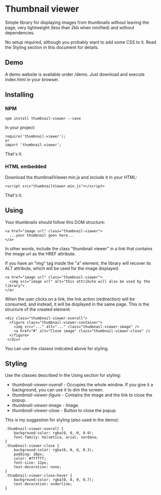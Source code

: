 # Thumbnail viewer

Simple library for displaying images from thumbnails without leaving the page, very lightweight (less than 2kb when minified) and without dependencies.

No setup required, although you probably want to add some CSS to it. Read the Styling section in this document for details.

## Demo

A demo website is available under /demo. Just download and execute index.html in your browser.

## Installing
### NPM
```
npm install thumbnail-viewer --save
```
In your project:
```
require('thumbnail-viewer');
or
import 'thumbnail-viewer';
```
That's it.
### HTML embedded
Download the thumbnailViewer.min.js and include it in your HTML:
```
<script src="thumbnailViewer.min.js"></script>
```
That's it.

## Using
Your thumbnails should follow this DOM structure:
```
<a href="image url" class="thumbnail-viewer">
  ...your thumbnail goes here...
</a>
```
In other words, include the class "thumbnail viewer" in a link that contains the image url as the HREF attribute.

If you have an "img" tag inside the "a" element, the library will recover its ALT attribute, which will be used for the image displayed.
```
<a href="image url" class="thumbnail-viewer">
  <img src="image url" alt="this attribute will also be used by the library">
</a>
```
When the user clicks on a link, the link action (redirection) will be consumed, and instead, it will be displayed in the same page. This is the structure of the created element:
```
<div class="thumbnail-viewer-overall">
  <figure class="thumbnail-viewer-container">
    <img src="..." alt="..." class="thumbnail-viewer-image" />
    <a href="#" alt="Close image" class="thumbnail-viewer-close" />
  </figure>
 </div>
 ```
You can use the classes indicated above for styling.

## Styling
Use the classes described in the Using section for styling:

- *thumbnail-viewer-overall* - Occupies the whole window. If you give it a background, you can use it to dim the screen.
- *thumbnail-viewer-figure* - Contains the image and the link to close the popup.
- *thumbnail-viewer-image* - Image.
- *thumbnail-viewer-close* - Button to close the popup.


This is my suggestion for styling (also used in the demo):
```
.thumbnail-viewer-overall {
    background-color: rgba(0, 0, 0, 0.9);
    font-family: helvetica, arial, verdana;
}
.thumbnail-viewer-close {
    background-color: rgba(0, 0, 0, 0.3);
    padding: 10px;
    color: #ffffff;
    font-size: 12px;
    text-decoration: none;
}
.thumbnail-viewer-close:hover {
    background-color: rgba(0, 0, 0, 0.7);
    text-decoration: underline;
}
```